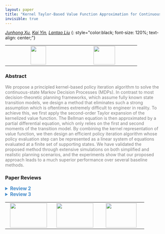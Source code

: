 ```yaml
---
layout: paper
title: "Kernel Taylor-Based Value Function Approximation for Continuous-State Markov Decision Processes"
invisible: true
---
```

*[Junhong Xu](https://junhongxu.github.io/), [Kai Yin](https://scholar.google.com/citations?user=oh9wZ9sAAAAJ&hl=en), [Lantao Liu](http://homes.sice.indiana.edu/lantao/)*
{: style="color:black; font-size: 120%; text-align: center;"}

<table width="20%"> <tr>
<td style="width: 20%; text-align: center;"><a href="http://www.roboticsproceedings.org/rss16/p050.pdf"><img src="{{ site.baseurl }}/images/paper_link.png"
width = "50"  height = "60"/> </a> </td>

<td style="width: 20%; text-align: center;"><a href="nan"><img src="{{ site.baseurl }}/images/pheedloop_link.png"
width = "70"  height = "60"/> </a> </td>

</tr></table>

### Abstract
<html><p style="color:gray; font-size: 100%; text-align: justified;">
We propose a principled kernel-based policy iteration algorithm to solve the continuous-state Markov Decision Processes (MDPs). In contrast to most decision-theoretic planning frameworks, which assume fully known state transition models, we design a method that eliminates such a strong assumption which is oftentimes extremely difficult to engineer in reality. To achieve this, we first apply the second-order Taylor expansion of the kernelized value function. The Bellman equation is then approximated by a partial differential equation, which only relies on the first and second moments of the transition model. By combining the kernel representation of value function, we then design an efficient policy iteration algorithm whose policy evaluation step can be represented as a linear system of equations evaluated at a finite set of supporting states. We have validated the proposed method through extensive simulations on both simplified and realistic planning scenarios, and the experiments show that our proposed approach leads to a much superior performance over several baseline methods.
</p></html>

### Paper Reviews
<details><summary style="font-size:110%; color:#438BCA; cursor: pointer;"><b> Review 2</b></summary>
<p style="color:gray; font-size: 100%; text-align: justified; white-space: pre-line">
Overall, the paper is very well written.  The rationale for the proposed approach is well supported and placed within the context of existing literature.  The results and accompanying figures do a good job of illustrating the performance of the proposed method.

The paper is original and the quality of the presentation is very high with a clear description of the proposed method.  The results are compelling and the contrast against other methods is well supported.
</p> </details>

<details><summary style="font-size:110%; color:#438BCA; cursor: pointer;"><b> Review 3</b></summary>
<p style="color:gray; font-size: 100%; text-align: justified; white-space: pre-line">
The purpose of the paper itself is not clear.  One could assume that the authors have a general solution for continuous MDPs, but they define their function approximations without mentioning error bounds or convergence properties.  In the second half of the paper it is clear that their intended application is path/navigational planning, so their framework and approximation criteria makes more sense from this applied perspective.

An interesting contribution is that their function approximation is based on only the mean and variance of the probability distribution of actions so, as the authors suggest, they reduce the dependence on a complete transition model as is typical in planning problems.  However the limitations of both MDP planning and RL seem a bit exaggerated: *cumbersome* training trials, *unrealistic* transition models.  In contrast, this model is heavily reliant on a prebuilt set of supporting states, and sensitive to at least two hyperparameters, an issue that is only casually addressed as part of the experiments and not as part of the principles.  I think the tradeoff is justified for navigational planning tasks, but the paper starts from a different premise.  Consider on the other hand a paper like:

Bonet, Blai. "An e-optimal grid-based algorithm for partially observable Markov decision processes." Proc. of the 19th Int. Conf. on Machine Learning (ICML-02). 2002.

which is intended for POMDPs but addresses the general case of how a grid-based approximation affects value functions in large state spaces.

In general the writing quality could be improved, it is somewhat repetitive (eg. first paragraph of section IV) and overexplained (eg. item 2 in section V-A is unnecessary, average returns are standard practice).  There are also several cases of incorrect use of articles (eg. grids in vicinity, characteristics of state space, the value iteration, etc.) that interrupt the reader.  Some of the mathematical notation is also not properly introduced (m and N in eq. 4, x and y in IV-A, etc.).

In eqs. 6a, 6b, 13 and 14, what is the meaning of (s' - s)?  It looks like a difference between states. I suppose they mean (v(s') - v(s)) or the equivalent function.  Also are both 6a and 6b defined as a sum over a *discrete* set of states?

The results show two sets of simulated navigation problems, one with obstacle avoidance and another with punishing Martian terrain.  Not sure why they need to say that the first problem is goal oriented; all planning is goal oriented (even if the goal is solving an optimization problem).

In the first problem they test four techniques on a varying number of supporting (grid) states, in which their Taylor-based approach performs similarly to the Direct Kernel-Based approach, and both of these obtain higher average returns than a neural network approach and some unspecified grid-based PI.  The proposed Taylor method and the direct Kernel method also have very similar runtimes, although the Taylor method requires only the mean and the variance. 

There are some qualitative evaluations like a "reasonable approximation" and an "aggressive policy" that seem largely subjective.  An important thing to address here is whether all four methods used the same supporting states.  If so, this might constitute a bias that could have affected the real performance of methods that perform their own state abstractions, such as the NN method (maybe) or a more sophisticated grid-based PI.  Not enough information is provided.

In the Mars navigation problem they test three state sampling methods and show that importance sampling (based on the terrain slope) produces better results than even/uniform sampling, but this should be expected.  Notice that this kind of sampling assumes the existence of a full (and accurate) map in advance, which (could be argued) decreases the benefit of not requiring a full transition model.

The main conclusion made by the authors themselves is that the performance of their algorithm is mostly determined by the number and distribution/selection of supporting states, but I think this is a general conclusion applicable to all grid-based approximation methods.  The proposed method seems appealing for motion and navigational planning tasks, and appears to perform at least as well as the direct kernel-based method.  The issue of whether this Taylor-based method requires less prior knowledge (or assumptions) than competitive approaches is probably domain dependent.  It requires only the mean and variance of action outcomes but assumes there is sufficient correct information in advance to perform a meaningful selection of supporting states, which turns out to be the most significant factor.

I think the paper is somewhat disorganized in both ideas and structure, and the experimental results aren't very convincing.  It does have an interesting contribution but the paper quality needs to be substantially improved.
</p> </details>

<table width="100%"><tr><td style="width: 30%; text-align: center;"><a href="{{ site.baseurl }}/program/papers/49"> <img src="{{ site.baseurl }}/images/previous_icon.png" width = "120"  height = "80"/> </a> </td>

<td style="width: 30%; text-align: center;"><a href="{{ site.baseurl }}/program/papers"> <img src="{{ site.baseurl }}/images/overview_icon.png" width = "120"  height = "80"/> </a> </td> 

<td style="width: 30%; text-align: center;"><a href="{{ site.baseurl }}/program/papers/51"> <img src="{{ site.baseurl }}/images/next_icon.png" width = "100"  height = "80"/> </a> </td> 

</tr></table>

